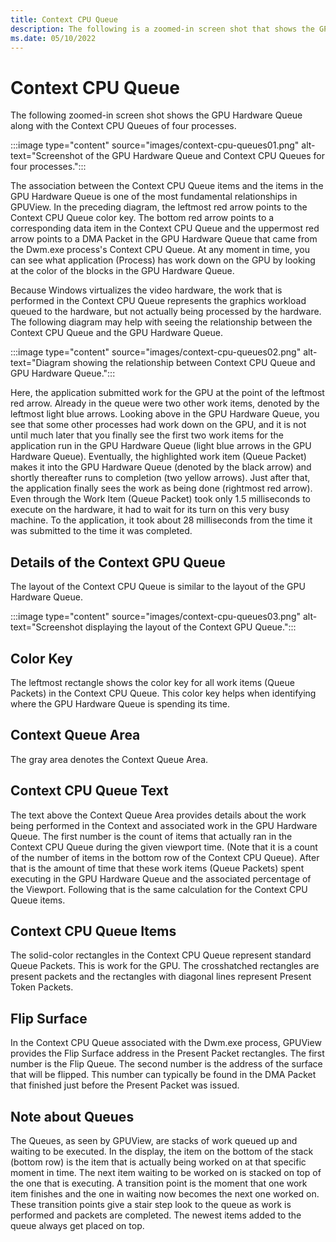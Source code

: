 ```yaml
---
title: Context CPU Queue
description: The following is a zoomed-in screen shot that shows the GPU Hardware Queue along with the Context CPU Queues of four processes.
ms.date: 05/10/2022
---
```


# Context CPU Queue

The following zoomed-in screen shot shows the GPU Hardware Queue along with the Context CPU Queues of four processes.

:::image type="content" source="images/context-cpu-queues01.png" alt-text="Screenshot of the GPU Hardware Queue and Context CPU Queues for four processes.":::

The association between the Context CPU Queue items and the items in the GPU Hardware Queue is one of the most fundamental relationships in GPUView. In the preceding diagram, the leftmost red arrow points to the Context CPU Queue color key. The bottom red arrow points to a corresponding data item in the Context CPU Queue and the uppermost red arrow points to a DMA Packet in the GPU Hardware Queue that came from the Dwm.exe process's Context CPU Queue. At any moment in time, you can see what application (Process) has work down on the GPU by looking at the color of the blocks in the GPU Hardware Queue.

Because Windows virtualizes the video hardware, the work that is performed in the Context CPU Queue represents the graphics workload queued to the hardware, but not actually being processed by the hardware. The following diagram may help with seeing the relationship between the Context CPU Queue and the GPU Hardware Queue.

:::image type="content" source="images/context-cpu-queues02.png" alt-text="Diagram showing the relationship between Context CPU Queue and GPU Hardware Queue.":::

Here, the application submitted work for the GPU at the point of the leftmost red arrow. Already in the queue were two other work items, denoted by the leftmost light blue arrows. Looking above in the GPU Hardware Queue, you see that some other processes had work down on the GPU, and it is not until much later that you finally see the first two work items for the application run in the GPU Hardware Queue (light blue arrows in the GPU Hardware Queue). Eventually, the highlighted work item (Queue Packet) makes it into the GPU Hardware Queue (denoted by the black arrow) and shortly thereafter runs to completion (two yellow arrows). Just after that, the application finally sees the work as being done (rightmost red arrow). Even through the Work Item (Queue Packet) took only 1.5 milliseconds to execute on the hardware, it had to wait for its turn on this very busy machine. To the application, it took about 28 milliseconds from the time it was submitted to the time it was completed.

## Details of the Context GPU Queue

The layout of the Context CPU Queue is similar to the layout of the GPU Hardware Queue.

:::image type="content" source="images/context-cpu-queues03.png" alt-text="Screenshot displaying the layout of the Context GPU Queue.":::

## Color Key

The leftmost rectangle shows the color key for all work items (Queue Packets) in the Context CPU Queue. This color key helps when identifying where the GPU Hardware Queue is spending its time.

## Context Queue Area

The gray area denotes the Context Queue Area.

## Context CPU Queue Text

The text above the Context Queue Area provides details about the work being performed in the Context and associated work in the GPU Hardware Queue. The first number is the count of items that actually ran in the Context CPU Queue during the given viewport time. (Note that it is a count of the number of items in the bottom row of the Context CPU Queue). After that is the amount of time that these work items (Queue Packets) spent executing in the GPU Hardware Queue and the associated percentage of the Viewport. Following that is the same calculation for the Context CPU Queue items.

## Context CPU Queue Items

The solid-color rectangles in the Context CPU Queue represent standard Queue Packets. This is work for the GPU. The crosshatched rectangles are present packets and the rectangles with diagonal lines represent Present Token Packets.

## Flip Surface

In the Context CPU Queue associated with the Dwm.exe process, GPUView provides the Flip Surface address in the Present Packet rectangles. The first number is the Flip Queue. The second number is the address of the surface that will be flipped. This number can typically be found in the DMA Packet that finished just before the Present Packet was issued.

## Note about Queues

The Queues, as seen by GPUView, are stacks of work queued up and waiting to be executed. In the display, the item on the bottom of the stack (bottom row) is the item that is actually being worked on at that specific moment in time. The next item waiting to be worked on is stacked on top of the one that is executing. A transition point is the moment that one work item finishes and the one in waiting now becomes the next one worked on. These transition points give a stair step look to the queue as work is performed and packets are completed. The newest items added to the queue always get placed on top.

